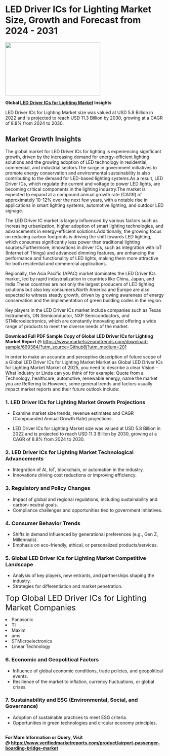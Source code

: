 <H1>LED Driver ICs for Lighting Market Size, Growth and Forecast from 2024 - 2031</H1><img class="aligncenter size-medium wp-image-584254" src="https://thirdeyenews.in/wp-content/uploads/2024/09/Global-Market-Research-300x168.jpeg" alt="" width="300" height="168" /><p><strong>Global&nbsp;<a href="https://www.marketsizeandtrends.com/download-sample/699384/?utm_source=Github8j?utm_medium=201">LED Driver ICs for Lighting Market</a> Insights</strong></p><p>LED Driver ICs for Lighting Market size was valued at USD 5.8 Billion in 2022 and is projected to reach USD 11.3 Billion by 2030, growing at a CAGR of 8.8% from 2024 to 2030.</p><p><h2>Market Growth Insights</h2> <p>The global market for LED Driver ICs for lighting is experiencing significant growth, driven by the increasing demand for energy-efficient lighting solutions and the growing adoption of LED technology in residential, commercial, and industrial sectors.The surge in government initiatives to promote energy conservation and environmental sustainability is also contributing to the demand for LED-based lighting systems.As a result, LED Driver ICs, which regulate the current and voltage to power LED lights, are becoming critical components in the lighting industry.The market is expected to expand at a compound annual growth rate (CAGR) of approximately 10-12% over the next few years, with a notable rise in applications in smart lighting systems, automotive lighting, and outdoor LED signage.</p> <p>The LED Driver IC market is largely influenced by various factors such as increasing urbanization, higher adoption of smart lighting technologies, and advancements in energy-efficient solutions.Additionally, the growing focus on reducing carbon footprints is driving the shift towards LED lighting, which consumes significantly less power than traditional lighting sources.Furthermore, innovations in driver ICs, such as integration with IoT (Internet of Things) and advanced dimming features, are enhancing the performance and functionality of LED lights, making them more attractive for both residential and commercial applications.</p> <p>Regionally, the Asia Pacific (APAC) market dominates the LED Driver ICs market, led by rapid industrialization in countries like China, Japan, and India.These countries are not only the largest producers of LED lighting solutions but also key consumers.North America and Europe are also expected to witness steady growth, driven by growing awareness of energy conservation and the implementation of green building codes in the region.</p> <p>Key players in the LED Driver ICs market include companies such as Texas Instruments, ON Semiconductor, NXP Semiconductors, and STMicroelectronics, which are constantly innovating and offering a wide range of products to meet the diverse needs of the market.</p> <p><span class=""><strong>Download Full PDF Sample Copy of Global LED Driver ICs for Lighting Market Report</strong> @ <a href="https://www.marketsizeandtrends.com/download-sample/699384/?utm_source=Github8j?utm_medium=201" target="_blank">https://www.marketsizeandtrends.com/download-sample/699384/?utm_source=Github8j?utm_medium=201</a></span></p><p>In order to make an accurate and perceptive description of future scope of a Global&nbsp;LED Driver ICs for Lighting Market Market as Global&nbsp;LED Driver ICs for Lighting Market Market of 2025, you need to describe a clear Vision &ndash; What Industry or Linda can you think of for example: Quote from a Technology, healthcare, automotive, renewable energy, name the market you are Reffering to.However, some general trends and factors usually impact market reports and their future outlook include:</p><h3>1.&nbsp;<strong>LED Driver ICs for Lighting Market Growth Projections</strong></h3><ul><li>Examine market size trends, revenue estimates and CAGR (Compounded Annual Growth Rate) projections.</li><li><p>LED Driver ICs for Lighting Market size was valued at USD 5.8 Billion in 2022 and is projected to reach USD 11.3 Billion by 2030, growing at a CAGR of 8.8% from 2024 to 2030.</p></li></ul><h3>2.&nbsp;<strong>LED Driver ICs for Lighting Market Technological Advancements</strong></h3><ul><li>Integration of AI, IoT, blockchain, or automation in the industry.</li><li>Innovations driving cost reductions or improving efficiency.</li></ul><h3>3.&nbsp;<strong>Regulatory and Policy Changes</strong></h3><ul><li>Impact of global and regional regulations, including sustainability and carbon-neutral goals.</li><li>Compliance challenges and opportunities tied to government initiatives.</li></ul><h3>4.&nbsp;<strong>Consumer Behavior Trends</strong></h3><ul><li>Shifts in demand influenced by generational preferences (e.g., Gen Z, Millennials).</li><li>Emphasis on eco-friendly, ethical, or personalized products/services.</li></ul><h3>5.&nbsp;<strong>Global LED Driver ICs for Lighting Market Competitive Landscape</strong></h3><ul><li>Analysis of key players, new entrants, and partnerships shaping the industry.</li><li>Strategies for differentiation and market penetration.</li></ul><p data-pm-slice="1 1 []"><span style="color: inherit; font-family: inherit; font-size: 25px;">Top Global LED Driver ICs for Lighting Market Companies</span></p><div class="" data-test-id=""><p><li>Panasonic</li><li> TI</li><li> Maxim</li><li> ams</li><li> STMicroelectronics</li><li> Linear Technology</li></p></div><h3>6.&nbsp;<strong>Economic and Geopolitical Factors</strong></h3><ul><li>Influence of global economic conditions, trade policies, and geopolitical events.</li><li>Resilience of the market to inflation, currency fluctuations, or global crises.</li></ul><h3>7.&nbsp;<strong>Sustainability and ESG (Environmental, Social, and Governance)</strong></h3><ul><li>Adoption of sustainable practices to meet ESG criteria.</li><li>Opportunities in green technologies and circular economy principles.</li></ul><h2><strong style="font-size: 14px;">For More Information or Query, Visit @&nbsp;</strong><a style="background-color: #ffffff; font-size: 14px;" href="https://www.marketsizeandtrends.com/report/led-driver-ics-for-lighting-market/" target="_blank">https://www.verifiedmarketreports.com/product/airport-passenger-boarding-bridge-market</a></h2>